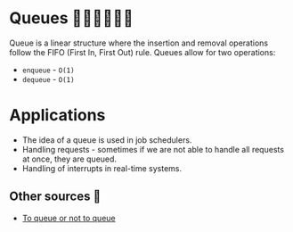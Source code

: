 # Queues 🚶‍♂️🚶‍♂️🚶‍♂️

Queue is a linear structure where the insertion and removal operations follow the FIFO (First In,
First Out) rule. Queues allow for two operations:

- `enqueue` - `O(1)`
- `dequeue` - `O(1)`

# Applications

- The idea of a queue is used in job schedulers.
- Handling requests - sometimes if we are not able to handle all requests at once, they are queued.
- Handling of interrupts in real-time systems.

## Other sources 🔎

- [To queue or not to queue](https://medium.com/basecs/to-queue-or-not-to-queue-2653bcde5b04)
